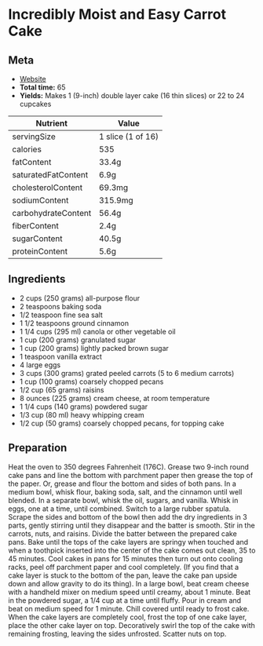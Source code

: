 # Incredibly Moist and Easy Carrot Cake

## Meta

- [Website](https://www.inspiredtaste.net/25753/carrot-cake-recipe/)
- **Total time:** 65
- **Yields:** Makes 1 (9-inch) double layer cake (16 thin slices) or 22 to 24 cupcakes

|Nutrient|Value|
|-|-|
|servingSize|1 slice (1 of 16)|
|calories|535|
|fatContent|33.4g|
|saturatedFatContent|6.9g|
|cholesterolContent|69.3mg|
|sodiumContent|315.9mg|
|carbohydrateContent|56.4g|
|fiberContent|2.4g|
|sugarContent|40.5g|
|proteinContent|5.6g|

## Ingredients

- 2 cups (250 grams) all-purpose flour
- 2 teaspoons baking soda
- 1/2 teaspoon fine sea salt
- 1 1/2 teaspoons ground cinnamon
- 1 1/4 cups (295 ml) canola or other vegetable oil
- 1 cup (200 grams) granulated sugar
- 1 cup (200 grams) lightly packed brown sugar
- 1 teaspoon vanilla extract
- 4 large eggs
- 3 cups (300 grams) grated peeled carrots (5 to 6 medium carrots)
- 1 cup (100 grams) coarsely chopped pecans
- 1/2 cup (65 grams) raisins
- 8 ounces (225 grams) cream cheese, at room temperature
- 1 1/4 cups (140 grams) powdered sugar
- 1/3 cup (80 ml) heavy whipping cream
- 1/2 cup (50 grams) coarsely chopped pecans, for topping cake

## Preparation

Heat the oven to 350 degrees Fahrenheit (176C). Grease two 9-inch round cake pans and line the bottom with parchment paper then grease the top of the paper. Or, grease and flour the bottom and sides of both pans.
In a medium bowl, whisk flour, baking soda, salt, and the cinnamon until well blended.
In a separate bowl, whisk the oil, sugars, and vanilla. Whisk in eggs, one at a time, until combined.
Switch to a large rubber spatula. Scrape the sides and bottom of the bowl then add the dry ingredients in 3 parts, gently stirring until they disappear and the batter is smooth. Stir in the carrots, nuts, and raisins.
Divide the batter between the prepared cake pans. Bake until the tops of the cake layers are springy when touched and when a toothpick inserted into the center of the cake comes out clean, 35 to 45 minutes.
Cool cakes in pans for 15 minutes then turn out onto cooling racks, peel off parchment paper and cool completely. (If you find that a cake layer is stuck to the bottom of the pan, leave the cake pan upside down and allow gravity to do its thing).
In a large bowl, beat cream cheese with a handheld mixer on medium speed until creamy, about 1 minute.
Beat in the powdered sugar, a 1/4 cup at a time until fluffy. Pour in cream and beat on medium speed for 1 minute. Chill covered until ready to frost cake.
When the cake layers are completely cool, frost the top of one cake layer, place the other cake layer on top. Decoratively swirl the top of the cake with remaining frosting, leaving the sides unfrosted. Scatter nuts on top.
